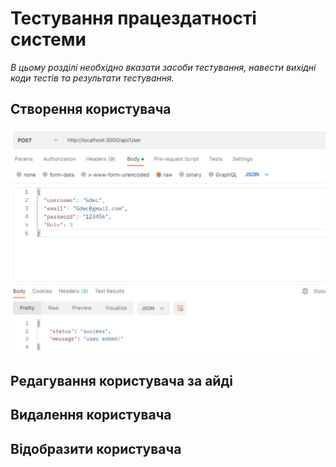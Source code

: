 # Тестування працездатності системи

*В цьому розділі необхідно вказати засоби тестування, навести вихідні коди тестів та результати тестування.*
## Створення користувача
![creating user](one.jpg)
## Редагування користувача за айді

## Видалення користувача

## Відобразити користувача

